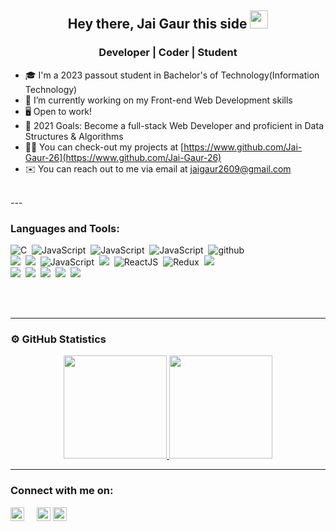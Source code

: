 <h2 align="center"> Hey there, Jai Gaur this side <img src="https://github.com/TheDudeThatCode/TheDudeThatCode/blob/master/Assets/Hi.gif" width="29px"></h2>

<h3 align="center"> Developer | Coder | Student</h3>

- 🎓 I'm a 2023 passout student in Bachelor's of Technology(Information Technology)
- 🌱 I’m currently working on my Front-end Web Development skills
- 🖥️ Open to work!
- 🥅 2021 Goals: Become a full-stack Web Developer and proficient in Data Structures & Algorithms
- 👨‍💻 You can check-out my projects at [https://www.github.com/Jai-Gaur-26](https://www.github.com/Jai-Gaur-26)
- ✉️ You can reach out to me via email at jaigaur2609@gmail.com

<br />
---

### Languages and Tools:
<img src="https://img.shields.io/badge/-C-05122A?style=flat&logo=C" alt="C"/>&nbsp;
<img src="https://img.shields.io/badge/-C++-05122A?style=flat&logo=C%2B%2B" alt="JavaScript"/>&nbsp;
<img src="https://img.shields.io/badge/-Java-05122A?style=flat&logo=java" alt="JavaScript"/>&nbsp;
<img src="https://img.shields.io/badge/-Git-05122A?style=flat&logo=git" alt="JavaScript"/>&nbsp;
<img src="https://img.shields.io/badge/-GitHub-05122A?style=flat&logo=github" alt="github"/>\
<img src="https://img.shields.io/badge/-HTML-05122A?style=flat&logo=HTML5"/>&nbsp;
<img src="https://img.shields.io/badge/-CSS-05122A?style=flat&logo=CSS3"/>&nbsp;
<img src="https://img.shields.io/badge/-JavaScript-05122A?style=flat&logo=JavaScript" alt="JavaScript"/>&nbsp;
<img src="https://img.shields.io/badge/-Bootstrap-05122A?style=flat&logo=bootstrap"/>&nbsp;
<img src="https://img.shields.io/badge/-ReactJs-05122A?style=flat&logo=React" alt="ReactJS"/>&nbsp;
![Redux](https://img.shields.io/badge/-Redux-05122A?style=flat&logo=Redux)&nbsp;
<img src="https://img.shields.io/badge/-Firebase-05122A?style=flat&logo=firebase"/>\
<img src="https://img.shields.io/badge/-Visual%20Studio%20Code-05122A?style=flat&logo=visual-studio-code"/>&nbsp;
<img src="https://img.shields.io/badge/-Sublime%20Text%203-05122A?style=flat&logo=sublime-text"/>&nbsp;
<img src="https://img.shields.io/badge/-Atom-05122A?style=flat&logo=atom"/>&nbsp;
<img src="https://img.shields.io/badge/-Adobe%20Photoshop-05122A?style=flat&logo=adobe-photoshop"/>&nbsp;
<img src="https://img.shields.io/badge/-Adobe%20Illustrator-05122A?style=flat&logo=adobe-illustrator"/>&nbsp;

<br />
<br />

---

### ⚙️ GitHub Statistics
<p align="center">
<a href="https://github.com/Jai-Gaur-26">
  <img height="165em" src="https://github-readme-stats-eight-theta.vercel.app/api?username=Jai-Gaur-26&show_icons=true&theme=algolia&include_all_commits=true&count_private=true"/>
  <img height="165em" src="https://github-readme-stats-eight-theta.vercel.app/api/top-langs/?username=Jai-Gaur-26&layout=compact&langs_count=8&theme=algolia"/>
</a>
</p>

---

### Connect with me on:

<a href="mailto:jaigaur2609@gmail.com?subject=Hey Jai,%20From%20Github"><img src="https://image.flaticon.com/icons/png/512/888/888853.png" width="22px" /></a>&nbsp;&nbsp;&nbsp;&nbsp;
<a href="https://www.linkedin.com/in/jai-gaur-996646193/"><img src="https://www.flaticon.com/svg/static/icons/svg/1409/1409945.svg" width="22px" /></a>
<a href="https://twitter.com/JaiGaur92548345"><img src="https://image.flaticon.com/icons/png/512/733/733579.png" width="22px" /></a>

</p>
